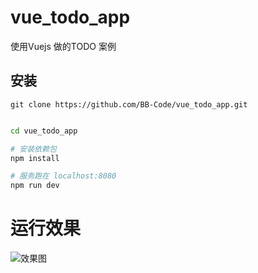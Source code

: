 # vue_todo_app
使用Vuejs 做的TODO 案例

## 安装

```
git clone https://github.com/BB-Code/vue_todo_app.git
```

``` bash

cd vue_todo_app

# 安装依赖包
npm install

# 服务跑在 localhost:8080
npm run dev

```

# 运行效果
![效果图]()


